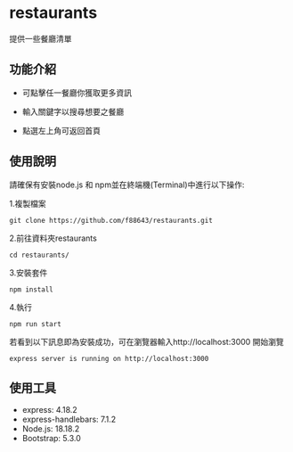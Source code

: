 # restaurants

提供一些餐廳清單

## 功能介紹

- 可點擊任一餐廳你獲取更多資訊
* 輸入關鍵字以搜尋想要之餐廳
+ 點選左上角可返回首頁

## 使用說明

請確保有安裝node.js 和 npm並在終端機(Terminal)中進行以下操作:

1.複製檔案
```
git clone https://github.com/f88643/restaurants.git

```
2.前往資料夾restaurants
```
cd restaurants/
```
3.安裝套件
```
npm install
```
4.執行
```
npm run start
```
若看到以下訊息即為安裝成功，可在瀏覽器輸入http://localhost:3000 開始瀏覽
```
express server is running on http://localhost:3000
```
## 使用工具
- express: 4.18.2
- express-handlebars: 7.1.2
- Node.js: 18.18.2
- Bootstrap: 5.3.0
